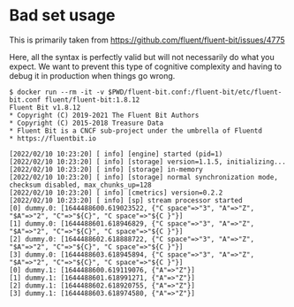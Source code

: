 # Bad set usage

This is primarily taken from https://github.com/fluent/fluent-bit/issues/4775

Here, all the syntax is perfectly valid but will not necessarily do what you expect.
We want to prevent this type of cognitive complexity and having to debug it in production when things go wrong.

```
$ docker run --rm -it -v $PWD/fluent-bit.conf:/fluent-bit/etc/fluent-bit.conf fluent/fluent-bit:1.8.12
Fluent Bit v1.8.12
* Copyright (C) 2019-2021 The Fluent Bit Authors
* Copyright (C) 2015-2018 Treasure Data
* Fluent Bit is a CNCF sub-project under the umbrella of Fluentd
* https://fluentbit.io

[2022/02/10 10:23:20] [ info] [engine] started (pid=1)
[2022/02/10 10:23:20] [ info] [storage] version=1.1.5, initializing...
[2022/02/10 10:23:20] [ info] [storage] in-memory
[2022/02/10 10:23:20] [ info] [storage] normal synchronization mode, checksum disabled, max_chunks_up=128
[2022/02/10 10:23:20] [ info] [cmetrics] version=0.2.2
[2022/02/10 10:23:20] [ info] [sp] stream processor started
[0] dummy.0: [1644488600.619023522, {"C space"=>"3", "A"=>"Z", "$A"=>"2", "C"=>"${C}", "C space"=>"${C }"}]
[1] dummy.0: [1644488601.618946829, {"C space"=>"3", "A"=>"Z", "$A"=>"2", "C"=>"${C}", "C space"=>"${C }"}]
[2] dummy.0: [1644488602.618888722, {"C space"=>"3", "A"=>"Z", "$A"=>"2", "C"=>"${C}", "C space"=>"${C }"}]
[3] dummy.0: [1644488603.618945894, {"C space"=>"3", "A"=>"Z", "$A"=>"2", "C"=>"${C}", "C space"=>"${C }"}]
[0] dummy.1: [1644488600.619119076, {"A"=>"Z"}]
[1] dummy.1: [1644488601.618991271, {"A"=>"Z"}]
[2] dummy.1: [1644488602.618920755, {"A"=>"Z"}]
[3] dummy.1: [1644488603.618974580, {"A"=>"Z"}]
```
